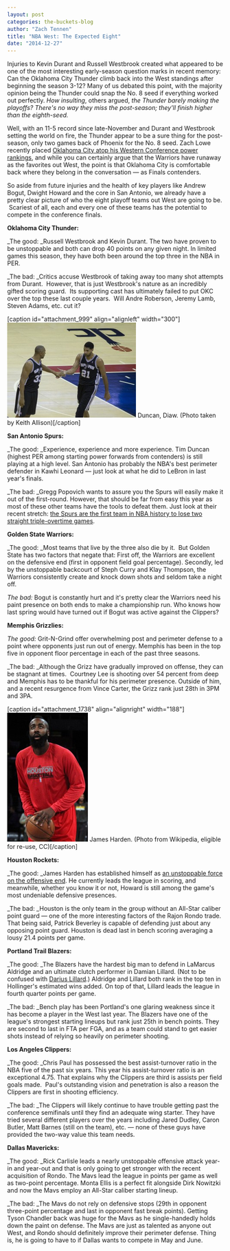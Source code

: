 ```yaml
---
layout: post
categories: the-buckets-blog
author: "Zach Tennen"
title: "NBA West: The Expected Eight"
date: "2014-12-27"
---
```


Injuries to Kevin Durant and Russell Westbrook created what appeared to be one of the most interesting early-season question marks in recent memory: Can the Oklahoma City Thunder climb back into the West standings after beginning the season 3-12? Many of us debated this point, with the majority opinion being the Thunder could snap the No. 8 seed if everything worked out perfectly. _How insulting_, others argued, _the Thunder barely making the playoffs? There's no way they miss the post-season; they'll finish higher than the eighth-seed._

Well, with an 11-5 record since late-November and Durant and Westbrook setting the world on fire, the Thunder appear to be a sure thing for the post-season, only two games back of Phoenix for the No. 8 seed. Zach Lowe recently placed [Oklahoma City atop his Western Conference power rankings](%20http://grantland.com/the-triangle/the-nbas-western-conference-power-rankings/), and while you can certainly argue that the Warriors have runaway as the favorites out West, the point is that Oklahoma City is comfortable back where they belong in the conversation — as Finals contenders.

So aside from future injuries and the health of key players like Andrew Bogut, Dwight Howard and the core in San Antonio, we already have a pretty clear picture of who the eight playoff teams out West are going to be.  Scariest of all, each and every one of these teams has the potential to compete in the conference finals.

**Oklahoma City Thunder:**

_The good: _Russell Westbrook and Kevin Durant. The two have proven to be unstoppable and both can drop 40 points on any given night. In limited games this season, they have both been around the top three in the NBA in PER.

_The bad: _Critics accuse Westbrook of taking away too many shot attempts from Durant.  However, that is just Westbrook's nature as an incredibly gifted scoring guard.  Its supporting cast has ultimately failed to put OKC over the top these last couple years.  Will Andre Roberson, Jeremy Lamb, Steven Adams, etc. cut it?

\[caption id="attachment\_999" align="alignleft" width="300"\][![Duncan, Diaw. (Photo taken by Keith Allison)](images/Duncan.Diaw_-300x221.jpg)](http://www.thehighscreen.com/wp-content/uploads/2014/10/Duncan.Diaw_-e1414351265598.jpg) Duncan, Diaw. (Photo taken by Keith Allison)\[/caption\]

**San Antonio Spurs:**

_The good: _Experience, experience and more experience. Tim Duncan (highest PER among starting power forwards from contenders) is still playing at a high level. San Antonio has probably the NBA's best perimeter defender in Kawhi Leonard — just look at what he did to LeBron in last year's finals.

_The bad: _Gregg Popovich wants to assure you the Spurs will easily make it out of the first-round. However, that should be far from easy this year as most of these other teams have the tools to defeat them. Just look at their recent stretch: [the Spurs are the first team in NBA history to lose two straight triple-overtime games](http://www.nytimes.com/2014/12/20/sports/basketball/nba-roundup.html?_r=0).

**Golden State Warriors:**

_The good: _Most teams that live by the three also die by it.  But Golden State has two factors that negate that: First off, the Warriors are excellent on the defensive end (first in opponent field goal percentage). Secondly, led by the unstoppable backcourt of Steph Curry and Klay Thompson, the Warriors consistently create and knock down shots and seldom take a night off.

_The bad:_ Bogut is constantly hurt and it's pretty clear the Warriors need his paint presence on both ends to make a championship run. Who knows how last spring would have turned out if Bogut was active against the Clippers?

**Memphis Grizzlies:**

_The good:_ Grit-N-Grind offer overwhelming post and perimeter defense to a point where opponents just run out of energy. Memphis has been in the top five in opponent floor percentage in each of the past three seasons.

_The bad: _Although the Grizz have gradually improved on offense, they can be stagnant at times.  Courtney Lee is shooting over 54 percent from deep and Memphis has to be thankful for his perimeter presence. Outside of him, and a recent resurgence from Vince Carter, the Grizz rank just 28th in 3PM and 3PA.

\[caption id="attachment\_1738" align="alignright" width="188"\][![James Harden. (Photo from Wikipedia, eligible for re-use, CC)](images/James_Harden_Rockets_cropped-188x300.jpg)](http://www.thehighscreen.com/wp-content/uploads/2014/11/James_Harden_Rockets_cropped-e1415654456893.jpg) James Harden. (Photo from Wikipedia, eligible for re-use, CC)\[/caption\]

**Houston Rockets:**

_The good: _James Harden has established himself as [an unstoppable force on the offensive end](http://www.thehighscreen.com/2014/12/giving-mvp-to-beard-james-harden/). He currently leads the league in scoring, and meanwhile, whether you know it or not, Howard is still among the game's most undeniable defensive presences.

_The bad: _Houston is the only team in the group without an All-Star caliber point guard — one of the more interesting factors of the Rajon Rondo trade. That being said, Patrick Beverley is capable of defending just about any opposing point guard. Houston is dead last in bench scoring averaging a lousy 21.4 points per game.

**Portland Trail Blazers:**

_The good: _The Blazers have the hardest big man to defend in LaMarcus Aldridge and an ultimate clutch performer in Damian Lillard. (Not to be confused with [Darius Lillard](http://ftw.usatoday.com/2014/12/state-farm-steph-curry-damian-lillard-sue-bird-john-stockton-chris-paul).) Aldridge and Lillard both rank in the top ten in Hollinger's estimated wins added. On top of that, Lillard leads the league in fourth quarter points per game.

_The bad: _Bench play has been Portland's one glaring weakness since it has become a player in the West last year. The Blazers have one of the league's strongest starting lineups but rank just 25th in bench points. They are second to last in FTA per FGA, and as a team could stand to get easier shots instead of relying so heavily on perimeter shooting.

**Los Angeles Clippers:**

_The good: _Chris Paul has possessed the best assist-turnover ratio in the NBA five of the past six years. This year his assist-turnover ratio is an exceptional 4.75. That explains why the Clippers are third is assists per field goals made.  Paul's outstanding vision and penetration is also a reason the Clippers are first in shooting efficiency.

_The bad: _The Clippers will likely continue to have trouble getting past the conference semifinals until they find an adequate wing starter. They have tried several different players over the years including Jared Dudley, Caron Butler, Matt Barnes (still on the team), etc. — none of these guys have provided the two-way value this team needs.

**Dallas Mavericks:**

_The good: _Rick Carlisle leads a nearly unstoppable offensive attack year-in and year-out and that is only going to get stronger with the recent acquisition of Rondo. The Mavs lead the league in points per game as well as two-point percentage. Monta Ellis is a perfect fit alongside Dirk Nowitzki and now the Mavs employ an All-Star caliber starting lineup.

_The bad: _The Mavs do not rely on defensive stops (29th in opponent three-point percentage and last in opponent fast break points). Getting Tyson Chandler back was huge for the Mavs as he single-handedly holds down the paint on defense. The Mavs are just as talented as anyone out West, and Rondo should definitely improve their perimeter defense. Thing is, he is going to have to if Dallas wants to compete in May and June.
